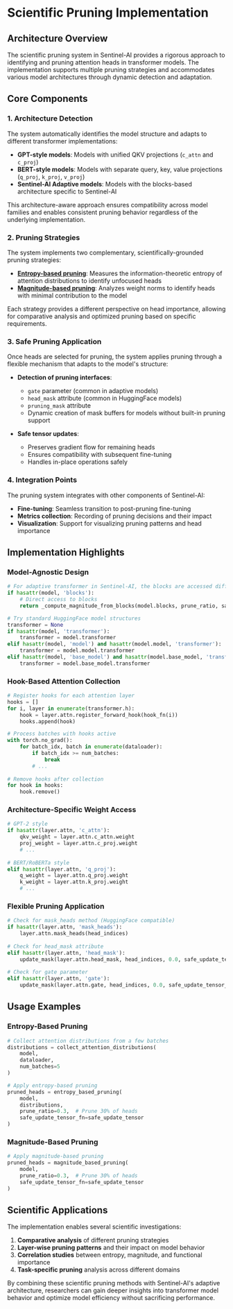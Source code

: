# Scientific Pruning Implementation

## Architecture Overview

The scientific pruning system in Sentinel-AI provides a rigorous approach to identifying and pruning attention heads in transformer models. The implementation supports multiple pruning strategies and accommodates various model architectures through dynamic detection and adaptation.

## Core Components

### 1. Architecture Detection

The system automatically identifies the model structure and adapts to different transformer implementations:

- **GPT-style models**: Models with unified QKV projections (`c_attn` and `c_proj`)
- **BERT-style models**: Models with separate query, key, value projections (`q_proj`, `k_proj`, `v_proj`)
- **Sentinel-AI Adaptive models**: Models with the blocks-based architecture specific to Sentinel-AI

This architecture-aware approach ensures compatibility across model families and enables consistent pruning behavior regardless of the underlying implementation.

### 2. Pruning Strategies

The system implements two complementary, scientifically-grounded pruning strategies:

- **[Entropy-based pruning](methods_entropy.md)**: Measures the information-theoretic entropy of attention distributions to identify unfocused heads
- **[Magnitude-based pruning](methods_magnitude.md)**: Analyzes weight norms to identify heads with minimal contribution to the model

Each strategy provides a different perspective on head importance, allowing for comparative analysis and optimized pruning based on specific requirements.

### 3. Safe Pruning Application

Once heads are selected for pruning, the system applies pruning through a flexible mechanism that adapts to the model's structure:

- **Detection of pruning interfaces**:
  - `gate` parameter (common in adaptive models)
  - `head_mask` attribute (common in HuggingFace models)
  - `pruning_mask` attribute
  - Dynamic creation of mask buffers for models without built-in pruning support

- **Safe tensor updates**:
  - Preserves gradient flow for remaining heads
  - Ensures compatibility with subsequent fine-tuning
  - Handles in-place operations safely

### 4. Integration Points

The pruning system integrates with other components of Sentinel-AI:

- **Fine-tuning**: Seamless transition to post-pruning fine-tuning
- **Metrics collection**: Recording of pruning decisions and their impact
- **Visualization**: Support for visualizing pruning patterns and head importance

## Implementation Highlights

### Model-Agnostic Design

```python
# For adaptive transformer in Sentinel-AI, the blocks are accessed differently
if hasattr(model, 'blocks'):
    # Direct access to blocks
    return _compute_magnitude_from_blocks(model.blocks, prune_ratio, safe_update_tensor_fn)

# Try standard HuggingFace model structures
transformer = None
if hasattr(model, 'transformer'):
    transformer = model.transformer
elif hasattr(model, 'model') and hasattr(model.model, 'transformer'):
    transformer = model.model.transformer
elif hasattr(model, 'base_model') and hasattr(model.base_model, 'transformer'):
    transformer = model.base_model.transformer
```

### Hook-Based Attention Collection

```python
# Register hooks for each attention layer
hooks = []
for i, layer in enumerate(transformer.h):
    hook = layer.attn.register_forward_hook(hook_fn(i))
    hooks.append(hook)

# Process batches with hooks active
with torch.no_grad():
    for batch_idx, batch in enumerate(dataloader):
        if batch_idx >= num_batches:
            break
        # ...
        
# Remove hooks after collection
for hook in hooks:
    hook.remove()
```

### Architecture-Specific Weight Access

```python
# GPT-2 style
if hasattr(layer.attn, 'c_attn'):
    qkv_weight = layer.attn.c_attn.weight
    proj_weight = layer.attn.c_proj.weight
    # ...
    
# BERT/RoBERTa style
elif hasattr(layer.attn, 'q_proj'):
    q_weight = layer.attn.q_proj.weight
    k_weight = layer.attn.k_proj.weight
    # ...
```

### Flexible Pruning Application

```python
# Check for mask_heads method (HuggingFace compatible)
if hasattr(layer.attn, 'mask_heads'):
    layer.attn.mask_heads(head_indices)
    
# Check for head_mask attribute
elif hasattr(layer.attn, 'head_mask'):
    update_mask(layer.attn.head_mask, head_indices, 0.0, safe_update_tensor_fn)
    
# Check for gate parameter
elif hasattr(layer.attn, 'gate'):
    update_mask(layer.attn.gate, head_indices, 0.0, safe_update_tensor_fn)
```

## Usage Examples

### Entropy-Based Pruning

```python
# Collect attention distributions from a few batches
distributions = collect_attention_distributions(
    model,
    dataloader,
    num_batches=5
)

# Apply entropy-based pruning
pruned_heads = entropy_based_pruning(
    model,
    distributions,
    prune_ratio=0.3,  # Prune 30% of heads
    safe_update_tensor_fn=safe_update_tensor
)
```

### Magnitude-Based Pruning

```python
# Apply magnitude-based pruning
pruned_heads = magnitude_based_pruning(
    model,
    prune_ratio=0.3,  # Prune 30% of heads
    safe_update_tensor_fn=safe_update_tensor
)
```

## Scientific Applications

The implementation enables several scientific investigations:

1. **Comparative analysis** of different pruning strategies
2. **Layer-wise pruning patterns** and their impact on model behavior
3. **Correlation studies** between entropy, magnitude, and functional importance
4. **Task-specific pruning** analysis across different domains

By combining these scientific pruning methods with Sentinel-AI's adaptive architecture, researchers can gain deeper insights into transformer model behavior and optimize model efficiency without sacrificing performance.